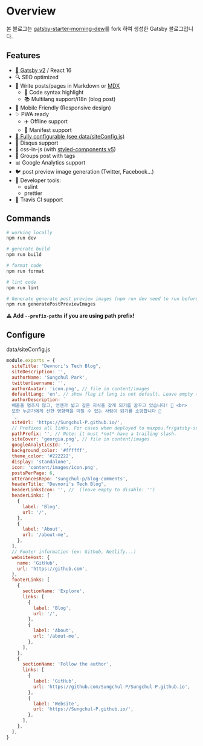# Overview

본 블로그는 [gatsby-starter-morning-dew](https://github.com/maxpou/gatsby-starter-morning-dew)를 fork 하여 생성한 Gatsby 블로그입니다.

## Features

- [:purple_heart: Gatsby v2](https://www.gatsbyjs.org/) / React 16
- :mag: SEO optimized
- :love_letter: Write posts/pages in Markdown or [MDX](https://mdxjs.com/)
  - :art: Code syntax highlight
  - :books: Multilang support/i18n (blog post)
- :iphone: Mobile Friendly (Responsive design)
- :sparkles: PWA ready
  - :airplane: Offline support
  - :page_with_curl: Manifest support
- [:wrench: Fully configurable (see data/siteConfig.js)](./data/siteConfig.js)
- :speech_balloon: Disqus support
- :nail_care: css-in-js (with [styled-components v5](https://www.styled-components.com))
- :bookmark: Groups post with tags
- :bar_chart: Google Analytics support
- :bird: post preview image generation (Twitter, Facebook...)
- :gem: Developer tools:
  - eslint
  - prettier
- :construction_worker: Travis CI support

## Commands

```sh
# working locally
npm run dev

# generate build
npm run build

# format code
npm run format

# lint code
npm run lint

# Generate generate post preview images (npm run dev need to run before)
npm run generatePostPreviewImages
```

**:warning: Add `--prefix-paths` if you are using path prefix!**

## Configure

data/siteConfig.js

```js
module.exports = {
  siteTitle: "Devnori's Tech Blog",
  siteDescription: '',
  authorName: 'Sungchul Park',
  twitterUsername: '',
  authorAvatar: 'icon.png', // file in content/images
  defaultLang: 'en', // show flag if lang is not default. Leave empty to enable flags in post lists
  authorDescription: `
  배움을 멈추지 않고, 언젠가 넓고 깊은 지식을 갖게 되기를 꿈꾸고 있습니다! 🚀 <br>
  또한 누군가에게 선한 영향력을 미칠 수 있는 사람이 되기를 소망합니다 🌟
  `,
  siteUrl: 'https://Sungchul-P.github.io/',
  // Prefixes all links. For cases when deployed to maxpou.fr/gatsby-starter-morning-dew/
  pathPrefix: '', // Note: it must *not* have a trailing slash.
  siteCover: 'georgia.png', // file in content/images
  googleAnalyticsId: '',
  background_color: '#ffffff',
  theme_color: '#222222',
  display: 'standalone',
  icon: 'content/images/icon.png',
  postsPerPage: 6,
  utterancesRepo: 'sungchul-p/blog-comments',
  headerTitle: "Devnori's Tech Blog",
  headerLinksIcon: '', //  (leave empty to disable: '')
  headerLinks: [
    {
      label: 'Blog',
      url: '/',
    },
    {
      label: 'About',
      url: '/about-me',
    },
  ],
  // Footer information (ex: Github, Netlify...)
  websiteHost: {
    name: 'GitHub',
    url: 'https://github.com',
  },
  footerLinks: [
    {
      sectionName: 'Explore',
      links: [
        {
          label: 'Blog',
          url: '/',
        },
        {
          label: 'About',
          url: '/about-me',
        },
      ],
    },
    {
      sectionName: 'Follow the author',
      links: [
        {
          label: 'GitHub',
          url: 'https://github.com/Sungchul-P/Sungchul-P.github.io',
        },
        {
          label: 'Website',
          url: 'https://Sungchul-P.github.io/',
        },
      ],
    },
  ],
}
```

